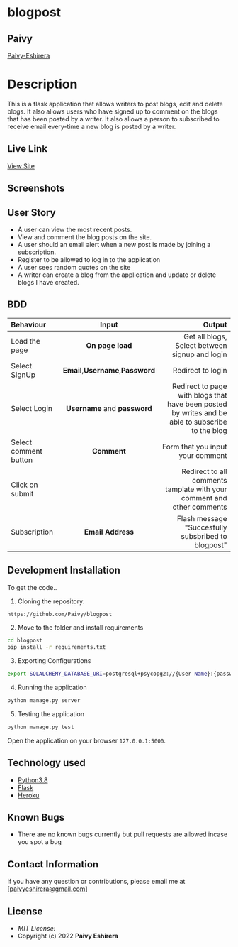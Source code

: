 # blogpost

## Paivy

[Paivy-Eshirera](https://github.com/Paivy)

# Description

This is a flask application that allows writers to post blogs, edit and delete blogs. It also allows users who have signed up to comment on the blogs that has been posted by a writer. It also allows a person to subscribed to receive email every-time a new blog is posted by a writer.

## Live Link

[View Site]()

## Screenshots

## User Story

- A user can view the most recent posts.
- View and comment the blog posts on the site.
- A user should an email alert when a new post is made by joining a subscription.
- Register to be allowed to log in to the application
- A user sees random quotes on the site
- A writer can create a blog from the application and update or delete blogs I have created.

## BDD

| Behaviour             |                Input                |                                                                                           Output |
| :-------------------- | :---------------------------------: | -----------------------------------------------------------------------------------------------: |
| Load the page         |          **On page load**           |                                                   Get all blogs, Select between signup and login |
| Select SignUp         | **Email**,**Username**,**Password** |                                                                                Redirect to login |
| Select Login          |    **Username** and **password**    | Redirect to page with blogs that have been posted by writes and be able to subscribe to the blog |
| Select comment button |             **Comment**             |                                                                 Form that you input your comment |
| Click on submit       |                                     |                           Redirect to all comments tamplate with your comment and other comments |
| Subscription          |          **Email Address**          |                                               Flash message "Succesfully subsbribed to blogpost" |

## Development Installation

To get the code..

1. Cloning the repository:

```bash
https://github.com/Paivy/blogpost
```

2. Move to the folder and install requirements

```bash
cd blogpost
pip install -r requirements.txt
```

3. Exporting Configurations

```bash
export SQLALCHEMY_DATABASE_URI=postgresql+psycopg2://{User Name}:{password}@localhost/{database name}
```

4. Running the application

```bash
python manage.py server
```

5. Testing the application

```bash
python manage.py test
```

Open the application on your browser `127.0.0.1:5000`.

## Technology used

- [Python3.8](https://www.python.org/)
- [Flask](http://flask.pocoo.org/)
- [Heroku](https://heroku.com)

## Known Bugs

- There are no known bugs currently but pull requests are allowed incase you spot a bug

## Contact Information

If you have any question or contributions, please email me at [paivyeshirera@gmail.com]

## License

- _MIT License:_
- Copyright (c) 2022 **Paivy Eshirera**
